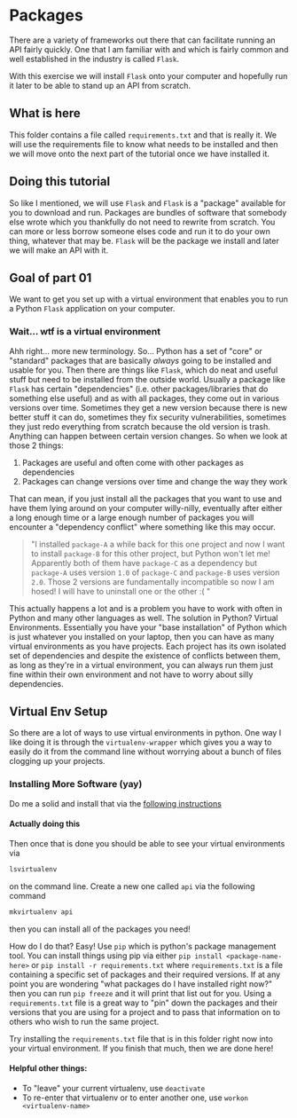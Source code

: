 # Packages

There are a variety of frameworks out there that can facilitate running an API fairly quickly. One that I am familiar with and which is fairly common and well established in the industry is called `Flask`.

With this exercise we will install `Flask` onto your computer and hopefully run it later to be able to stand up an API from scratch.

## What is here

This folder contains a file called `requirements.txt` and that is really it. We will use the requirements file to know what needs to be installed and then we will move onto the next part of the tutorial once we have installed it.

## Doing this tutorial

So like I mentioned, we will use `Flask` and `Flask` is a "package" available for you to download and run. Packages are bundles of software that somebody else wrote which you thankfully do not need to rewrite from scratch. You can more or less borrow someone elses code and run it to do your own thing, whatever that may be. `Flask` will be the package we install and later we will make an API with it.

## Goal of part 01

We want to get you set up with a virtual environment that enables you to run a Python `Flask` application on your computer.

### Wait... wtf is a virtual environment

Ahh right... more new terminology. So... Python has a set of "core" or "standard" packages that are basically _always_ going to be installed and usable for you. Then there are things like `Flask`, which do neat and useful stuff but need to be installed from the outside world. Usually a package like `Flask` has certain "dependencies" (i.e. other packages/libraries that do something else useful) and as with all packages, they come out in various versions over time. Sometimes they get a new version because there is new better stuff it can do, sometimes they fix security vulnerabilities, sometimes they just redo everything from scratch because the old version is trash. Anything can happen between certain version changes. So when we look at those 2 things:

1. Packages are useful and often come with other packages as dependencies
2. Packages can change versions over time and change the way they work

That can mean, if you just install all the packages that you want to use and have them lying around on your computer willy-nilly, eventually after either a long enough time or a large enough number of packages you will encounter a "dependency conflict" where something like this may occur.

> "I installed `package-A` a while back for this one project and now I want to install `package-B` for this other project, but Python won't let me! Apparently both of them have `package-C` as a dependency but `package-A` uses version `1.0` of `package-C` and `package-B` uses version `2.0`. Those 2 versions are fundamentally incompatible so now I am hosed! I will have to uninstall one or the other :( "

This actually happens a lot and is a problem you have to work with often in Python and many other languages as well. The solution in Python? Virtual Environments. Essentially you have your "base installation" of Python which is just whatever you installed on your laptop, then you can have as many virtual environments as you have projects. Each project has its own isolated set of dependencies and despite the existence of conflicts between them, as long as they're in a virtual environment, you can always run them just fine within their own environment and not have to worry about silly dependencies.

## Virtual Env Setup

So there are a lot of ways to use virtual environments in python. One way I like doing it is through the `virtualenv-wrapper` which gives you a way to easily do it from the command line without worrying about a bunch of files clogging up your projects.

### Installing More Software (yay)

Do me a solid and install that via the [following instructions](https://virtualenvwrapper.readthedocs.io/en/latest/install.html)

#### Actually doing this

Then once that is done you should be able to see your virtual environments via 

```bash
lsvirtualenv
``` 

on the command line. Create a new one called `api` via the following command

```bash
mkvirtualenv api
```

then you can install all of the packages you need!

How do I do that? Easy! Use `pip` which is python's package management tool. You can install things using pip via either `pip install <package-name-here>` or `pip install -r requirements.txt` where `requirements.txt` is a file containing a specific set of packages and their required versions. If at any point you are wondering "what packages do I have installed right now?" then you can run `pip freeze` and it will print that list out for you. Using a `requirements.txt` file is a great way to "pin" down the packages and their versions that you are using for a project and to pass that information on to others who wish to run the same project.

Try installing the `requirements.txt` file that is in this folder right now into your virtual environment. If you finish that much, then we are done here!

#### Helpful other things:

- To "leave" your current virtualenv, use `deactivate`
- To re-enter that virtualenv or to enter another one, use `workon <virtualenv-name>`
